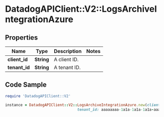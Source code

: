 # DatadogAPIClient::V2::LogsArchiveIntegrationAzure

## Properties

Name | Type | Description | Notes
------------ | ------------- | ------------- | -------------
**client_id** | **String** | A client ID. | 
**tenant_id** | **String** | A tenant ID. | 

## Code Sample

```ruby
require 'DatadogAPIClient::V2'

instance = DatadogAPIClient::V2::LogsArchiveIntegrationAzure.new(client_id: aaaaaaaa-1a1a-1a1a-1a1a-aaaaaaaaaaaa,
                                 tenant_id: aaaaaaaa-1a1a-1a1a-1a1a-aaaaaaaaaaaa)
```


